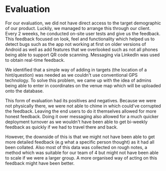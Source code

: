 Evaluation
==========

For our evaluation, we did not have direct access to the target demographic of our product. Luckily, we managed to arrange this through our client. Every 2 weeeks, he conducted on-site user tests and give us the feedback. This feedback focused on look, feel and functionality which helped us to detect bugs such as the app not working at first on older versions of Android as well as add features that we overlooked such as not all phones being able to support QR code scanning. Messaging via LinkedIn was used to obtain real-time feedback.

We identified that a simple way of adding in targets (the location of a hint/question) was needed as we couldn't use conventional GPS technology. To solve this problem, we came up with the idea of admins being able to enter in coordinates on the venue map which will be uploaded onto the database.

This form of evaluation had its positives and negatives. Because we were not physically there, we were not able to chime in which could've corrupted the feedback. Leaving the end users to do it themselves allowed for more honest feedback. Doing it over messaging also allowed for a much quicker deployment turnover as we wouldn't have been able to get bi-weekly feedback as quickly if we had to travel there and back.

However, the downside of this is that we might not have been able to get more detailed feedback (e.g what a specific person thought) as it had all been collated. Also most of this data was collected on rough notes, a method which was suitable for our team of 4 but might not have been able to scale if we were a larger group. A more organised way of acting on this feedback might have been better.